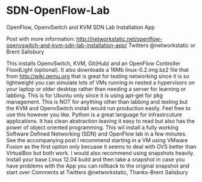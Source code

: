 SDN-OpenFlow-Lab
================

OpenFlow, OpenvSwitch and KVM SDN Lab Installation App

Post with more information:
http://networkstatic.net/openflow-openvswitch-and-kvm-sdn-lab-installation-app/
Twitters @networkstatic or Brent Salisbury


This installs OpenvSwitch, KVM, Git(Hub) and an OpenFlow
Controller FloodLight (optional). It also downloads a 16Mb
linux-0.2.img.bz2 file that from http://wiki.qemu.org that
is great for testing networking since it is so lightweight
you can simulate lots of VMs running in nested a hypervisors 
on your laptop or older desktop rather than needing a server 
for learning or labbing. This is for Ubuntu only since it is 
using apt-get for pkg management. This is NOT for anything 
other than labbing and testing but the KVM and OpenvSwitch 
install would run production easily. Feel free to use this 
however you like. Python is a great language for 
infrastrcuture applications. It has clean
abstraction leaving it easy to read but also has the power
of object oriented programming. This wil install a fully
working Software Defined Networking (SDN) and OpenFlow
lab in a few minutes. See the accompanying post
I recommend starting in a VM using VMware Fusion as the
first option only becuase it seems to deal with OVS better
than VirtualBox but both work. I would also recommend using 
snapshots heavily. Install your base Linux 12.04 build and
then take a snapshot in case you have problems with the
App you can rollback to the original snapshot and start over 
Comments at Twitters @networkstatic, Thanks-Brent Salisbury 

